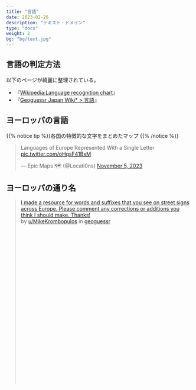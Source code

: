 ```yaml
---
title: "言語"
date: 2023-02-26
description: "テキスト・ドメイン"
type: "docs"
weight: 2
bg: "bg/text.jpg"
---
```


## 言語の判定方法

以下のページが綺麗に整理されている。

- 『<a href="https://en.wikipedia.org/wiki/Wikipedia:Language_recognition_chart">Wikipedia:Language recognition chart</a>』
- 『<a href="https://wikiwiki.jp/geoguessr/%E8%A8%80%E8%AA%9E">Geoguessr Japan Wiki* > 言語</a>』

## ヨーロッパの言語

{{% notice tip %}}各国の特徴的な文字をまとめたマップ
{{% /notice %}}

<div class="googlemap-if no-margin">
<blockquote class="twitter-tweet"><p lang="en" dir="ltr">Languages of Europe Represented With a Single Letter <a href="https://t.co/oHqsF41BxM">pic.twitter.com/oHqsF41BxM</a></p>&mdash; Epic Maps 🗺️ (@Locati0ns) <a href="https://twitter.com/Locati0ns/status/1721059983599800442?ref_src=twsrc%5Etfw">November 5, 2023</a></blockquote> <script async src="https://platform.twitter.com/widgets.js" charset="utf-8"></script>
</div>

## ヨーロッパの通り名

<div class="googlemap-if no-margin">
<blockquote class="reddit-embed-bq" style="height:500px" data-embed-theme="dark" data-embed-showusername="false" data-embed-height="500">      <a href="https://www.reddit.com/r/geoguessr/comments/yo1hkz/i_made_a_resource_for_words_and_suffixes_that_you/">I made a resource for words and suffixes that you see on street signs across Europe. Please comment any corrections or additions you think I should make. Thanks!</a><br> by      <a href="https://www.reddit.com/user/MikeKrombopulos">u/MikeKrombopulos</a> in      <a href="https://www.reddit.com/r/geoguessr/">geoguessr</a>    </blockquote><script async="" src="https://embed.reddit.com/widgets.js" charset="UTF-8"></script>
</div>